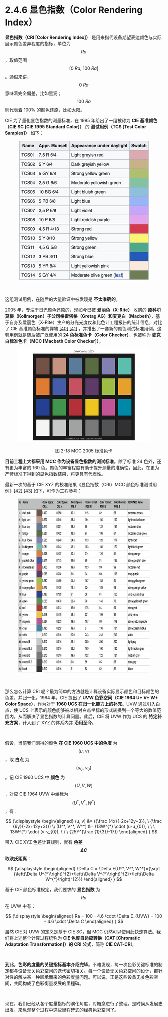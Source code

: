 
# 2.4.6 显色指数（Color Rendering Index）

**显色指数（CRI [Color Rendering Index]）** 是用来指代设备期望表达颜色与实际展示颜色差异程度的指标，单位为 $$Ra$$ ，取值范围 $$[0 \ Ra, \ 100 \ Ra]$$ 。通俗来讲， $$0 \ Ra$$ 意味着完全偏差，比如黑洞； $$100 \ Ra$$ 则代表着 100% 的颜色还原，比如太阳。

CIE 为了量化显色指数的测量标准，在 1995 年给出了一组被称为 **CIE 基准颜色（CIE SC [CIE 1995 Standard Color]）** 的 **测试用例（TCS [Test Color Samples]）** 如下：

<center>
<figure>
   <img width = "450" height = "450"
      src="../../Pictures/CIE_Test_color_samples.png" alt="">
</figure>
</center>

<br>

这组测试用例，在随后的大量验证中被发现是 **不太准确的**。

2005 年，专注于日光颜色还原的，现如今已被 **爱丽色（X-Rite）** 收购的 **原科尔莫根（Kollmorgen）子公司格雷塔格（Gretag AG）和麦克白（Macbeth）**，基于自身及爱丽色（X-Rite）生产的分光光度仪和比色计工程报告的统计信息，对比了 CIE 基准颜色标准的弊端 [\[40\]][ref] [\[41\]][ref] ，并推出了一套新的颜色测试标准用例。这套用例就是随后被广泛使用的 **24 色标准色卡（Color Checker）**，也被称为 **麦克白标准色卡（MCC [Macbeth Color Checker]）**。

<center>
<figure>
   <img width = "600" height = "300"
      src="../../Pictures/MCC%202005.png" alt="">
   <figcaption>
      <p>图 2-18 MCC 2005 标准色卡</p>
   </figcaption>
</figure>
</center>

**目前工程上大都采用 MCC 作为设备显色指数的测试标准**。除了标准 24 色外，还有更为丰富的 160 色。颜色的丰富程度有助于提升测量的准确性，因此，在更为严苛标准下得到的显色指数结果，将更具有代表性。

最新一次的基于 CIE XYZ 的校准结果《显色指数（CRI）MCC 颜色标准测试用例》[\[42\]][ref] [\[43\]][ref] 如下，可作为工程参考：

<center>
<figure>
   <img width = "800" height = "560"
      src="../../Pictures/MCC%202005%20table.png" alt="">
</figure>
</center>

<br>

那么怎么计算 CRI 呢？最为简单的方法就是计算设备实际显示颜色和目标颜色的色差，并归一化。1964 年，CIE 提出了 **UVW 色彩空间（CIE 1964 U\* V\* W\* Color Space）**，作为对于 **1960 UCS 在归一化能力上的补充**。UVW 通过引入白点，使 UCS 上表示的颜色能够被以相对白点坐标的形式转换到一个等大的数值范围内，从而解决了显色指数的计算问题。此后，CIE 将 UVW 作为 UCS 的 **特定补充方案**，计入到了 XYZ 的体系内并 **沿用至今**。

<br>

假设，当前我们测得的颜色 **在 CIE 1960 UCS 中的色度** 为 $$(u,\ v)$$ ，取 **白点** 为 $$(u_0,\ v_0)$$ 。记 CIE 1960 UCS 中 **颜色** 为 $$(U, V, W)$$ ，对应 CIE 1964 UVW 中坐标为 $$(U^*, V^*, W^*)$$ ，有：

$$
{\displaystyle 
 \begin{aligned}
   (u, v) &= ({\frac  {4x}{-2x+12y+3}}, \ {\frac  {6y}{-2x+12y+3}}) \\
   (U^*, V^*, W^*) &= (13W^{*} \cdot (u-u_{0}), \ \ \ 13W^{*} \cdot (v-v_{0}), \ \ \ {25Y^{\frac {1}{3}}-17}) 
 \end{aligned}
}
$$

带入 CIE XYZ 色差计算规则，就有 **色差 $$\Delta C$$ 取欧氏距离**：

$$
{\displaystyle 
 \begin{aligned}
   \Delta C = \Delta E(U^*, V^*, W^*)={\sqrt {\left(\Delta U^{*}\right)^{2}+\left(\Delta V^{*}\right)^{2}+\left(\Delta W^{*}\right)^{2}}}
 \end{aligned}
}
$$

基于 CIE 颜色标准规定，我们要求的 **显色指数** 为 $$Ra$$ 在 UVW 中有：

$$
{\displaystyle 
 \begin{aligned}
   Ra = 100 - 4.6 \cdot \Delta E_{UVW} = 100 - 4.6 \cdot \Delta C
 \end{aligned}
}
$$

虽然 CIE 对 UVW 的定义是基于 CIE SC，但 MCC 仍然可以使用此快速算法。我们将上述整个计算过程统称为 **CIE 色度自适应转换（CAT [Chromatic Adaptation Transformation]）的 CRI 公式**，简称 **CIE CAT-CRI**。

<br>

**到此，色彩的度量的关键指标基本介绍完毕**。不难发现，每一次色彩关键标准的制定都与设备无关色彩空间的迭代密切相关。每一个设备无关色彩空间的设计，都针对性的解决某一种顺承而来的色彩度量问题。可以说，正是这些设备无关色彩空间，共同构成了色彩衡量发展的里程碑。

<br>

现在，我们已经从各个度量指标的演化角度，对概念进行了整理。是时候从发展史出发，来纵观整个过程中这些里程碑式的经典色彩空间了。


[ref]: References_2.md